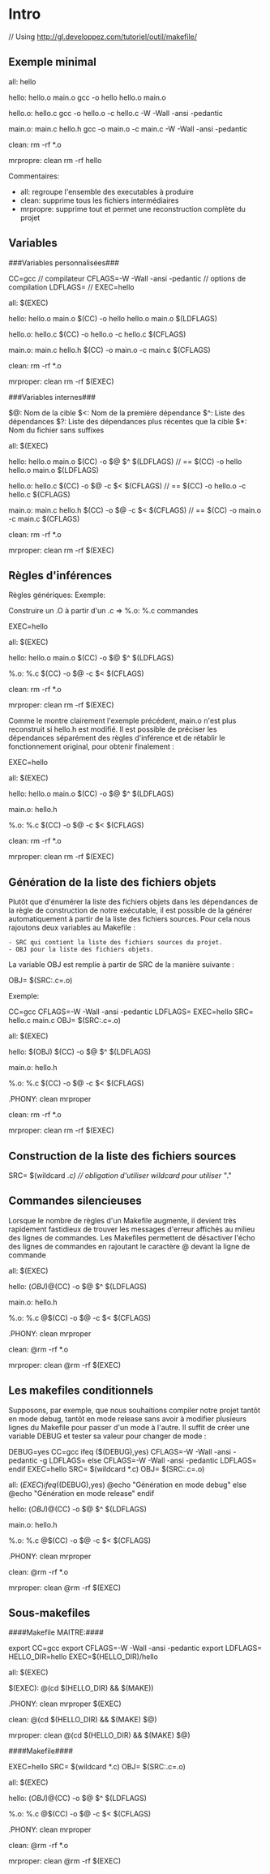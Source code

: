 Intro
=====
// Using http://gl.developpez.com/tutoriel/outil/makefile/

Exemple minimal
---------------

all: hello

hello: hello.o main.o
	gcc -o hello hello.o main.o

hello.o: hello.c
	gcc -o hello.o -c hello.c -W -Wall -ansi -pedantic

main.o: main.c hello.h
	gcc -o main.o -c main.c -W -Wall -ansi -pedantic

clean:
	rm -rf *.o

mrpropre: clean
	rm -rf hello

Commentaires:

- all: regroupe l'ensemble des executables à produire
- clean: supprime tous les fichiers intermédiaires
- mrpropre: supprime tout et permet une reconstruction complète du projet


Variables
---------

###Variables personnalisées###

CC=gcc // compilateur
CFLAGS=-W -Wall -ansi -pedantic // options de compilation
LDFLAGS= // 
EXEC=hello

all: $(EXEC)

hello: hello.o main.o
	$(CC) -o hello hello.o main.o $(LDFLAGS)

hello.o: hello.c
	$(CC) -o hello.o -c hello.c $(CFLAGS)

main.o: main.c hello.h
	$(CC) -o main.o -c main.c $(CFLAGS)

clean:
	rm -rf *.o

mrproper: clean
	rm -rf $(EXEC)


###Variables internes###

$@: Nom de la cible
$<: Nom de la première dépendance
$^: Liste des dépendances
$?: Liste des dépendances plus récentes que la cible
$*: Nom du fichier sans suffixes

all: $(EXEC)

hello: hello.o main.o
	$(CC) -o $@ $^ $(LDFLAGS) // == $(CC) -o hello hello.o main.o $(LDFLAGS)

hello.o: hello.c
	$(CC) -o $@ -c $< $(CFLAGS) // == $(CC) -o hello.o -c hello.c $(CFLAGS)

main.o: main.c hello.h
	$(CC) -o $@ -c $< $(CFLAGS) // == $(CC) -o main.o -c main.c $(CFLAGS)

clean:
	rm -rf *.o

mrproper: clean
	rm -rf $(EXEC)


Règles d'inférences
-------------------

Règles génériques:
Exemple:

Construire un .O à partir d'un .c => %.o: %.c
										commandes

EXEC=hello

all: $(EXEC)

hello: hello.o main.o
	$(CC) -o $@ $^ $(LDFLAGS)

%.o: %.c
	$(CC) -o $@ -c $< $(CFLAGS)

clean:
	rm -rf *.o

mrproper: clean
	rm -rf $(EXEC)

Comme le montre clairement l'exemple précédent, main.o n'est plus reconstruit si hello.h est modifié. Il est possible de préciser les dépendances séparément des règles d'inférence et de rétablir le fonctionnement original, pour obtenir finalement : 

EXEC=hello

all: $(EXEC)

hello: hello.o main.o
	$(CC) -o $@ $^ $(LDFLAGS)

main.o: hello.h

%.o: %.c
	$(CC) -o $@ -c $< $(CFLAGS)

clean:
	rm -rf *.o

mrproper: clean
	rm -rf $(EXEC)
			

Génération de la liste des fichiers objets
------------------------------------------

 Plutôt que d'énumérer la liste des fichiers objets dans les dépendances de la règle de construction de notre exécutable, il est possible de la générer automatiquement à partir de la liste des fichiers sources. Pour cela nous rajoutons deux variables au Makefile :

    - SRC qui contient la liste des fichiers sources du projet.
    - OBJ pour la liste des fichiers objets.

La variable OBJ est remplie à partir de SRC de la manière suivante :

OBJ= $(SRC:.c=.o)

Exemple:

CC=gcc
CFLAGS=-W -Wall -ansi -pedantic
LDFLAGS=
EXEC=hello
SRC= hello.c main.c
OBJ= $(SRC:.c=.o)

all: $(EXEC)

hello: $(OBJ)
	$(CC) -o $@ $^ $(LDFLAGS)

main.o: hello.h

%.o: %.c
	$(CC) -o $@ -c $< $(CFLAGS)

.PHONY: clean mrproper

clean:
	rm -rf *.o

mrproper: clean
	rm -rf $(EXEC)


Construction de la liste des fichiers sources
--------------------------------------------

SRC= $(wildcard *.c) // obligation d'utiliser wildcard pour utiliser "*."

Commandes silencieuses
----------------------

Lorsque le nombre de règles d'un Makefile augmente, il devient très rapidement fastidieux de trouver les messages d'erreur affichés au milieu des lignes de commandes. Les Makefiles permettent de désactiver l'écho des lignes de commandes en rajoutant le caractère @ devant la ligne de commande

all: $(EXEC)

hello: $(OBJ)
	@$(CC) -o $@ $^ $(LDFLAGS)

main.o: hello.h

%.o: %.c
	@$(CC) -o $@ -c $< $(CFLAGS)

.PHONY: clean mrproper

clean:
	@rm -rf *.o

mrproper: clean
	@rm -rf $(EXEC)


Les makefiles conditionnels
---------------------------

Supposons, par exemple, que nous souhaitions compiler notre projet tantôt en mode debug, tantôt en mode release sans avoir à modifier plusieurs lignes du Makefile pour passer d'un mode à l'autre. Il suffit de créer une variable DEBUG et tester sa valeur pour changer de mode : 

DEBUG=yes
CC=gcc
ifeq ($(DEBUG),yes)
	CFLAGS=-W -Wall -ansi -pedantic -g
	LDFLAGS=
else
	CFLAGS=-W -Wall -ansi -pedantic
	LDFLAGS=
endif
EXEC=hello
SRC= $(wildcard *.c)
OBJ= $(SRC:.c=.o)

all: $(EXEC)
ifeq ($(DEBUG),yes)
	@echo "Génération en mode debug"
else
	@echo "Génération en mode release"
endif

hello: $(OBJ)
	@$(CC) -o $@ $^ $(LDFLAGS)

main.o: hello.h

%.o: %.c
	@$(CC) -o $@ -c $< $(CFLAGS)

.PHONY: clean mrproper

clean:
	@rm -rf *.o

mrproper: clean
	@rm -rf $(EXEC)


Sous-makefiles
--------------

####Makefile MAITRE:####

export CC=gcc
export CFLAGS=-W -Wall -ansi -pedantic
export LDFLAGS=
HELLO_DIR=hello
EXEC=$(HELLO_DIR)/hello

all: $(EXEC)
 
$(EXEC):
	@(cd $(HELLO_DIR) && $(MAKE))

.PHONY: clean mrproper $(EXEC)

clean:
	@(cd $(HELLO_DIR) && $(MAKE) $@)

mrproper: clean
	@(cd $(HELLO_DIR) && $(MAKE) $@)


####Makefile####

EXEC=hello
SRC= $(wildcard *.c)
OBJ= $(SRC:.c=.o)

all: $(EXEC)

hello: $(OBJ)
	@$(CC) -o $@ $^ $(LDFLAGS)

%.o: %.c
	@$(CC) -o $@ -c $< $(CFLAGS)

.PHONY: clean mrproper

clean:
	@rm -rf *.o

mrproper: clean
	@rm -rf $(EXEC)